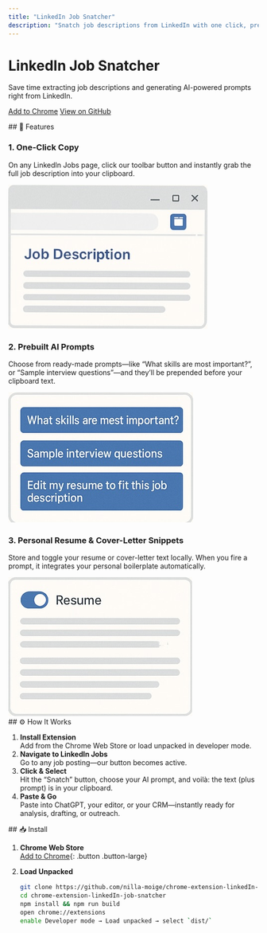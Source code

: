 ```yaml
---
title: "LinkedIn Job Snatcher"
description: "Snatch job descriptions from LinkedIn with one click, prepend AI prompts, and copy to your clipboard."
---
```


<!-- Hero Section -->
<div class="hero">
  <h1>LinkedIn Job Snatcher</h1>
  <p class="lead">Save time extracting job descriptions and generating AI-powered prompts right from LinkedIn.</p>
  <p>
    <a class="button button-primary" href="https://chrome.google.com/webstore/detail/your-extension-id" target="_blank">Add to Chrome</a>
    <a class="button" href="https://github.com/nilla-moige/chrome-extension-linkedIn-job-snatcher" target="_blank">View on GitHub</a>
  </p>
</div>

<!-- Feature Highlights -->
<div id="features">
## 🚀 Features

### 1. One-Click Copy  

On any LinkedIn Jobs page, click our toolbar button and instantly grab the full job description into your clipboard.

<div class="screenshot"><img src="/images/screenshot-copy.png" alt="One-click copy demo"></div>

### 2. Prebuilt AI Prompts  

Choose from ready-made prompts—like “What skills are most important?”, or “Sample interview questions”—and they’ll be prepended before your clipboard text.

<div class="screenshot"><img src="/images/screenshot-prompts.png" alt="Prompt selection"></div>

### 3. Personal Resume & Cover-Letter Snippets  

Store and toggle your resume or cover-letter text locally. When you fire a prompt, it integrates your personal boilerplate automatically.

<div class="screenshot"><img src="/images/screenshot-resume.png" alt="Resume input"></div>
</div>

<!-- How It Works -->
<div id="how">
## ⚙️ How It Works

1. **Install Extension**  
   Add from the Chrome Web Store or load unpacked in developer mode.
2. **Navigate to LinkedIn Jobs**  
   Go to any job posting—our button becomes active.
3. **Click & Select**  
   Hit the “Snatch” button, choose your AI prompt, and voilà: the text (plus prompt) is in your clipboard.
4. **Paste & Go**  
   Paste into ChatGPT, your editor, or your CRM—instantly ready for analysis, drafting, or outreach.

</div>

<!-- Install Instructions -->
<div id="install">
## 📥 Install

1. **Chrome Web Store**  
   [Add to Chrome](https://chrome.google.com/webstore/detail/your-extension-id){: .button .button-large}
2. **Load Unpacked**  

   ```bash
   git clone https://github.com/nilla-moige/chrome-extension-linkedIn-job-snatcher
   cd chrome-extension-linkedIn-job-snatcher
   npm install && npm run build
   open chrome://extensions
   enable Developer mode → Load unpacked → select `dist/`
